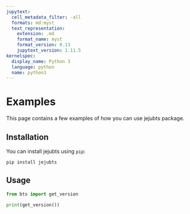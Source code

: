```yaml
---
jupytext:
  cell_metadata_filter: -all
  formats: md:myst
  text_representation:
    extension: .md
    format_name: myst
    format_version: 0.13
    jupytext_version: 1.11.5
kernelspec:
  display_name: Python 3
  language: python
  name: python3
---
```


# Examples

This page contains a few examples of how you can use jejubts package.

## Installation

You can install jejubts using `pip`:

```{code-cell}
pip install jejubts
```

## Usage

```python
from bts import get_version

print(get_version())
```
